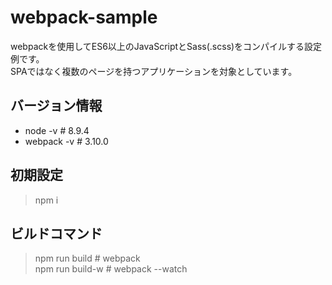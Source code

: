 # webpack-sample

webpackを使用してES6以上のJavaScriptとSass(.scss)をコンパイルする設定例です。  
SPAではなく複数のページを持つアプリケーションを対象としています。  

## バージョン情報

- node -v # 8.9.4
- webpack -v # 3.10.0

## 初期設定

> npm i  

## ビルドコマンド

> npm run build # webpack  
> npm run build-w # webpack --watch  

## 
